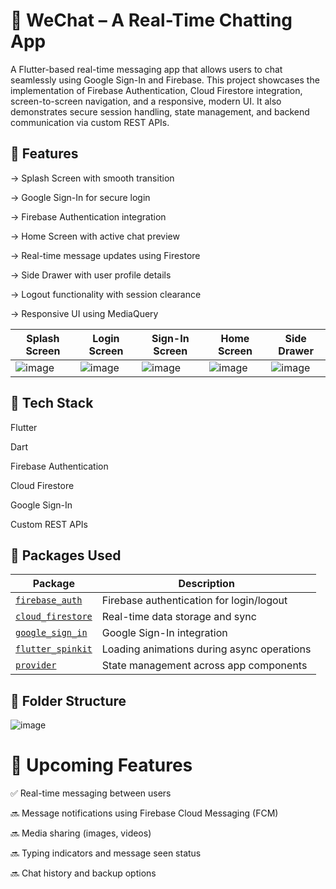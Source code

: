 # 💬 WeChat – A Real-Time Chatting App

A Flutter-based real-time messaging app that allows users to chat seamlessly using Google Sign-In and Firebase. This project showcases the implementation of Firebase Authentication, Cloud Firestore integration, screen-to-screen navigation, and a responsive, modern UI. It also demonstrates secure session handling, state management, and backend communication via custom REST APIs.

## 📌 Features

-> Splash Screen with smooth transition

-> Google Sign-In for secure login

-> Firebase Authentication integration

-> Home Screen with active chat preview

-> Real-time message updates using Firestore

-> Side Drawer with user profile details

-> Logout functionality with session clearance

-> Responsive UI using MediaQuery

| Splash Screen                                                                 | Login Screen                                                                 | Sign-In Screen                                                               | Home Screen                                                                 | Side Drawer                                                                 |
| ----------------------------------------------------------------------------- | ---------------------------------------------------------------------------- | ---------------------------------------------------------------------------- | --------------------------------------------------------------------------- | --------------------------------------------------------------------------- |
| ![image](https://github.com/user-attachments/assets/ab827af5-f788-4907-a7a4-6f651360a1d7) | ![image](https://github.com/user-attachments/assets/your-login-screen-image) | ![image](https://github.com/user-attachments/assets/your-sign-in-screen-image) | ![image](https://github.com/user-attachments/assets/your-home-screen-image) | ![image](https://github.com/user-attachments/assets/your-side-drawer-image) |



## 🔧 Tech Stack

Flutter

Dart

Firebase Authentication

Cloud Firestore

Google Sign-In

Custom REST APIs

## 📌 Packages Used

| Package                                                       | Description                                |
| ------------------------------------------------------------- | ------------------------------------------ |
| [`firebase_auth`](https://pub.dev/packages/firebase_auth)     | Firebase authentication for login/logout   |
| [`cloud_firestore`](https://pub.dev/packages/cloud_firestore) | Real-time data storage and sync            |
| [`google_sign_in`](https://pub.dev/packages/google_sign_in)   | Google Sign-In integration                 |
| [`flutter_spinkit`](https://pub.dev/packages/flutter_spinkit) | Loading animations during async operations |
| [`provider`](https://pub.dev/packages/provider)               | State management across app components     |



## 📁 Folder Structure

![image](https://github.com/user-attachments/assets/7bbc8e7f-5fc3-406c-aa2a-2b1b7239d90b)



# 🚧 Upcoming Features
✅ Real-time messaging between users

🔜 Message notifications using Firebase Cloud Messaging (FCM)

🔜 Media sharing (images, videos)

🔜 Typing indicators and message seen status

🔜 Chat history and backup options









